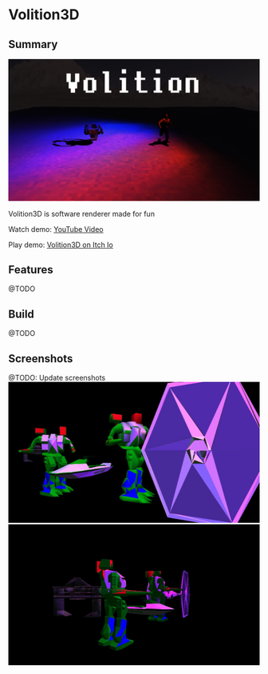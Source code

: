 # Volition3D

## Summary
![HeaderImage](Project/Images/Header.png)

Volition3D is software renderer made for fun

Watch demo: [YouTube Video](https://www.youtube.com/watch?v=Fexu4alx5lU)

Play demo: [Volition3D on Itch Io](https://snowfall-eagle.itch.io/volition3d-demo)

## Features
@TODO

## Build
@TODO

## Screenshots
@TODO: Update screenshots
![](Project/Images/Screenshot-1.jpg)
![](Project/Images/Screenshot-2.jpg)
